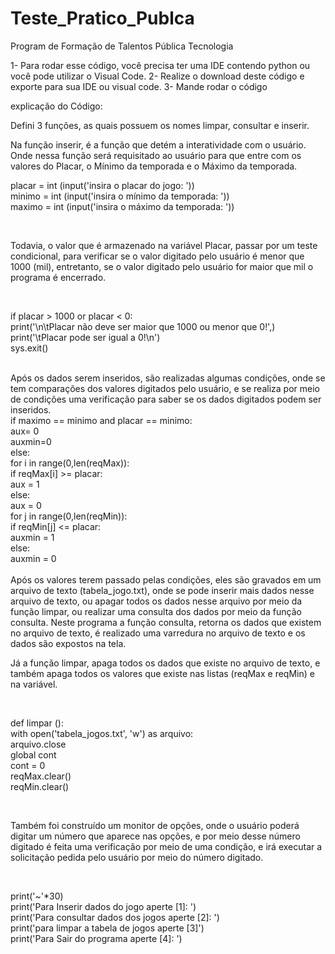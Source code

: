 # Teste_Pratico_Publca
Program de Formação de Talentos Pública Tecnologia


1- Para rodar esse código, você precisa ter uma IDE contendo python ou você pode utilizar o Visual Code. 
2- Realize o download deste código e exporte para sua IDE ou visual code. 
3- Mande rodar o código

explicação do Código: 


Defini 3 funções, as quais possuem os nomes limpar, consultar e inserir. 

Na função inserir, é a função que detém a interatividade com o usuário. Onde nessa função será requisitado ao usuário para que entre com os valores do Placar, o Mínimo da temporada e o Máximo da temporada.

<div>
<p>
placar = int (input('insira o placar do jogo: '))<br>
minimo = int (input('insira o mínimo da temporada: '))<br>
maximo = int (input('insira o máximo da temporada: '))<br>
</p>
</div>
<br>
<p>
Todavia, o valor que é armazenado na variável Placar, passar por um teste condicional, para verificar se o valor digitado pelo usuário é menor que 1000 (mil), entretanto, se o valor digitado pelo usuário for maior que mil o programa é encerrado. 
</p>
<div>
<br>
<p>
if placar > 1000 or placar < 0:<br>
        print('\n\tPlacar não deve ser maior que 1000 ou menor que 0!',)<br>
        print('\tPlacar pode ser igual a 0!\n')<br>
        sys.exit()<br>
</p>
</div>
<br>
Após os dados serem inseridos, são realizadas algumas condições, onde se tem comparações dos valores digitados pelo usuário, e se realiza por meio de condições uma verificação para saber se os dados digitados podem ser inseridos. 

<div>
if maximo == minimo and placar == minimo:<br>
        aux= 0 <br>
        auxmin=0<br>
    else:<br>
        for i in range(0,len(reqMax)):<br>
            if  reqMax[i] >= placar:<br>
                aux = 1  <br>
            else:<br>
                aux = 0<br>
            for j in range(0,len(reqMin)): <br>
            if reqMin[j] <= placar: <br>
                auxmin = 1 <br>
            else:<br>
                auxmin = 0 <br> 

<br>
</div>
Após os valores terem passado pelas condições, eles são gravados em um arquivo de texto (tabela_jogo.txt), onde se pode inserir mais dados nesse arquivo de texto, ou apagar todos os dados nesse arquivo por meio da função limpar, ou realizar uma consulta dos dados por meio da função consulta. 
Neste programa a função consulta, retorna os dados que existem no arquivo de texto, é realizado uma varredura no arquivo de texto e os dados são expostos na tela. 

Já a função limpar, apaga todos os dados que existe no arquivo de texto, e também apaga todos os valores que existe nas listas (reqMax e reqMin) e na variável. 
<div>
<br>

<dev>
<p>
def limpar ():<br>
    with open('tabela_jogos.txt', 'w') as arquivo: <br>
        arquivo.close<br>
    global cont <br>
    cont = 0 <br>
    reqMax.clear()<br>
    reqMin.clear()<br>
<p>
</div>
<br>
<p>
Também foi construído um monitor de opções, onde o usuário poderá digitar um número que aparece nas opções, e por meio desse número digitado é feita uma verificação por meio de uma condição, e irá executar a solicitação pedida pelo usuário por meio do número digitado. 
<p>
<br>
<div>
<p>
print('~'*30)<br>
    print('Para Inserir dados do jogo aperte [1]: ')<br>
    print('Para consultar dados dos jogos aperte [2]: ')<br>
    print('para limpar a tabela de jogos aperte [3]')<br>
    print('Para Sair do programa aperte [4]: ')<br>
<p>
</div>    
